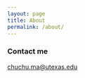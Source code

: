 ```yaml
---
layout: page
title: About
permalink: /about/
---
```


### Contact me

[chuchu.ma@utexas.edu](mailto:chuchu.ma@utexas.edu)
